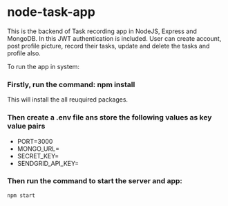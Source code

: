 # node-task-app
This is the backend of Task recording app in NodeJS, Express and MongoDB. In this JWT authentication is included. User can create account, post profile picture, record their tasks, update and delete the tasks and profile also.

To run the app in system:
### Firstly, run the command: npm install 
   This will install the all reuquired packages.
### Then create a .env file ans store the following values as key value pairs
   - PORT=3000
   - MONGO_URL=<mongodb atlas url>
   - SECRET_KEY=<secret key to be used in JWT>
   - SENDGRID_API_KEY=<sendgrid api key to be used while sending emails to the user>
### Then run the command to start the server and app:
    npm start
